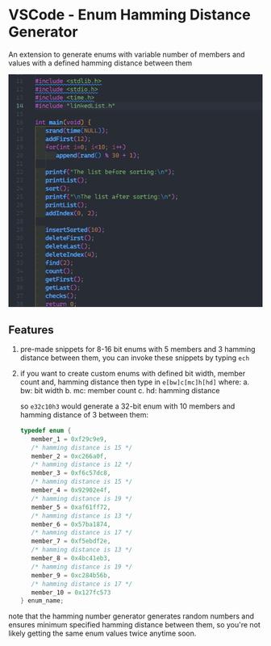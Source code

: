 # VSCode - Enum Hamming Distance Generator

An extension to generate enums with variable number of members and values with a defined hamming distance between them

![animatedScreenshot](https://github.com/abdalmoniem/VSCode-Enum-Generator/raw/main/media/aimatedScreenshot.gif)

## Features
1. pre-made snippets for 8-16 bit enums with 5 members and 3 hamming distance between them, you can invoke these snippets by typing `ech`
2. if you want to create custom enums with defined bit width, member count and, hamming distance then type in `e[bw]c[mc]h[hd]` where:
   a. bw: bit width
   b. mc: member count
   c. hd: hamming distance

   so `e32c10h3` would generate a 32-bit enum with 10 members and hamming distance of 3 between them:

   ```c
   typedef enum {
      member_1 = 0xf29c9e9,
      /* hamming distance is 15 */
      member_2 = 0xc266a0f,
      /* hamming distance is 12 */
      member_3 = 0xf6c57dc8,
      /* hamming distance is 15 */
      member_4 = 0x92902e4f,
      /* hamming distance is 19 */
      member_5 = 0xaf61ff72,
      /* hamming distance is 13 */
      member_6 = 0x57ba1874,
      /* hamming distance is 17 */
      member_7 = 0xf5ebdf2e,
      /* hamming distance is 13 */
      member_8 = 0x4bc41eb3,
      /* hamming distance is 19 */
      member_9 = 0xc284b56b,
      /* hamming distance is 17 */
      member_10 = 0x127fc573
   } enum_name;
   ``` 

note that the hamming number generator generates random numbers and ensures minimum specified hamming distance between them, so you're not likely getting the same enum values twice anytime soon.